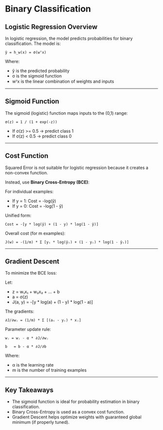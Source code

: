 
# Binary Classification


## Logistic Regression Overview

In logistic regression, the model predicts probabilities for binary classification. The model is:

    ŷ = h_w(x) = σ(wᵀx)

Where:
- ŷ is the predicted probability
- σ is the sigmoid function
- wᵀx is the linear combination of weights and inputs

---

## Sigmoid Function

The sigmoid (logistic) function maps inputs to the (0,1) range:

    σ(z) = 1 / (1 + exp(-z))

- If σ(z) >= 0.5 → predict class 1
- If σ(z) <  0.5 → predict class 0

---

## Cost Function

Squared Error is not suitable for logistic regression because it creates a non-convex function.

Instead, use **Binary Cross-Entropy (BCE)**:

For individual examples:
- If y = 1:  Cost = -log(ŷ)
- If y = 0:  Cost = -log(1 - ŷ)

Unified form:

    Cost = -[y * log(ŷ) + (1 - y) * log(1 - ŷ)]

Overall cost (for m examples):

    J(w) = -(1/m) * Σ [yᵢ * log(ŷᵢ) + (1 - yᵢ) * log(1 - ŷᵢ)]

---

## Gradient Descent

To minimize the BCE loss:

Let:
- z = w₁x₁ + w₂x₂ + ... + b
- a = σ(z)
- J(a, y) = -[y * log(a) + (1 - y) * log(1 - a)]

The gradients:

    ∂J/∂wⱼ = (1/m) * Σ [(aᵢ - yᵢ) * xⱼ]

Parameter update rule:

    wⱼ = wⱼ - α * ∂J/∂wⱼ

    b   = b - α * ∂J/∂b

Where:
- α is the learning rate
- m is the number of training examples

---

## Key Takeaways

- The sigmoid function is ideal for probability estimation in binary classification.
- Binary Cross-Entropy is used as a convex cost function.
- Gradient Descent helps optimize weights with guaranteed global minimum (if properly tuned).

